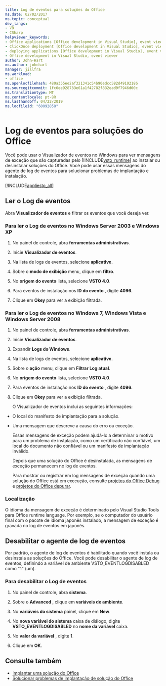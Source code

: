 ```yaml
---
title: Log de eventos para soluções do Office
ms.date: 02/02/2017
ms.topic: conceptual
dev_langs:
- VB
- CSharp
helpviewer_keywords:
- Office applications [Office development in Visual Studio], event viewer
- ClickOnce deployment [Office development in Visual Studio], event viewer
- deploying applications [Office development in Visual Studio], event viewer
- Office development in Visual Studio, event viewer
author: John-Hart
ms.author: johnhart
manager: jillfra
ms.workload:
- office
ms.openlocfilehash: 480a355ee2af321341c54b90edcc582d49102186
ms.sourcegitcommit: 1fc6ee928733e61a1f42782f832ead9f7946d00c
ms.translationtype: MT
ms.contentlocale: pt-BR
ms.lasthandoff: 04/22/2019
ms.locfileid: "60092858"
---
```

# <a name="event-logging-for-office-solutions"></a>Log de eventos para soluções do Office
  Você pode usar o Visualizador de eventos no Windows para ver mensagens de exceção que são capturadas pelo [!INCLUDE[vsto_runtime](../vsto/includes/vsto-runtime-md.md)] ao instalar ou desinstalar soluções do Office. Você pode usar essas mensagens do agente de log de eventos para solucionar problemas de implantação e instalação.

 [!INCLUDE[appliesto_all](../vsto/includes/appliesto-all-md.md)]

## <a name="read-the-event-log"></a>Ler o Log de eventos
 Abra **Visualizador de eventos** e filtrar os eventos que você deseja ver.

### <a name="to-read-the-event-log-in-windows-server-2003-and-windows-xp"></a>Para ler o Log de eventos no Windows Server 2003 e Windows XP

1. No painel de controle, abra **ferramentas administrativas**.

2. Inicie **Visualizador de eventos**.

3. Na lista de logs de eventos, selecione **aplicativo**.

4. Sobre o **modo de exibição** menu, clique em **filtro**.

5. No **origem do evento** lista, selecione **VSTO 4.0**.

6. Para eventos de instalação nos **ID do evento** , digite **4096**.

7. Clique em **Okey** para ver a exibição filtrada.

### <a name="to-read-the-event-log-in-windows-7-windows-vista-and-windows-server-2008"></a>Para ler o Log de eventos no Windows 7, Windows Vista e Windows Server 2008

1. No painel de controle, abra **ferramentas administrativas**.

2. Inicie **Visualizador de eventos**.

3. Expandir **Logs do Windows**.

4. Na lista de logs de eventos, selecione **aplicativo**.

5. Sobre o **ação** menu, clique em **Filtrar Log atual**.

6. No **origem do evento** lista, selecione **VSTO 4.0**.

7. Para eventos de instalação nos **ID do evento** , digite **4096**.

8. Clique em **Okey** para ver a exibição filtrada.

   O Visualizador de eventos inclui as seguintes informações:

- O local do manifesto de implantação para a solução.

- Uma mensagem que descreve a causa do erro ou exceção.

  Essas mensagens de exceção podem ajudá-lo a determinar o motivo para um problema de instalação, como um certificado não confiável, um local do documento não confiável ou um manifesto de implantação inválido.

  Depois que uma solução do Office é desinstalada, as mensagens de exceção permanecem no log de eventos.

  Para mostrar ou registrar em log mensagens de exceção quando uma solução do Office está em execução, consulte [projetos do Office Debug](../vsto/debugging-office-projects.md) e [projetos do Office depurar](../vsto/debugging-office-projects.md).

### <a name="localization"></a>Localização
 O idioma da mensagem de exceção é determinado pelo Visual Studio Tools para Office runtime language. Por exemplo, se o computador do usuário final com o pacote de idioma japonês instalado, a mensagem de exceção é gravada no log de eventos em japonês.

## <a name="disable-the-event-logger"></a>Desabilitar o agente de log de eventos
 Por padrão, o agente de log de eventos é habilitado quando você instala ou desinstala as soluções do Office. Você pode desabilitar o agente de log de eventos, definindo a variável de ambiente VSTO_EVENTLOGDISABLED como "1" (um).

### <a name="to-disable-the-event-log"></a>Para desabilitar o Log de eventos

1. No painel de controle, abra **sistema**.

2. Sobre o **Advanced** , clique em **variáveis de ambiente**.

3. No **variáveis do sistema** painel, clique em **New**.

4. No **nova variável do sistema** caixa de diálogo, digite **VSTO_EVENTLOGDISABLED** no **nome da variável** caixa.

5. No **valor da variável** , digite **1**.

6. Clique em **OK**.

## <a name="see-also"></a>Consulte também
- [Implantar uma solução do Office](../vsto/deploying-an-office-solution.md)
- [Solucionar problemas de implantação de solução do Office](../vsto/troubleshooting-office-solution-deployment.md)
